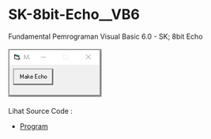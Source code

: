 # SK-8bit-Echo__VB6
Fundamental Pemrograman Visual Basic 6.0 - SK; 8bit Echo<br><br>
<img src="https://github.com/RizkyKhapidsyah/SK-8bit-Echo__VB6/blob/main/result/001.PNG"><br><br>
Lihat Source Code : <br>
- <a href="https://github.com/RizkyKhapidsyah/SK-8bit-Echo__VB6/blob/main/Form1.frm">Program</a>

